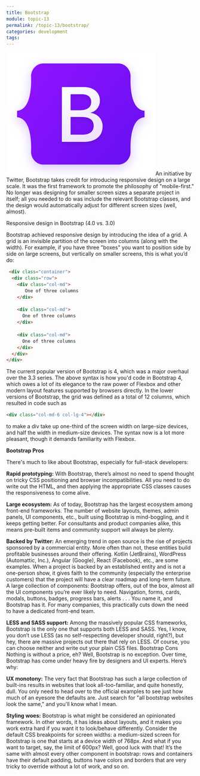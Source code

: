 ```yaml
---
title: Bootstrap
module: topic-13
permalink: /topic-13/bootstrap/
categories: development
tags:
---
```


<div class="divider-heading"></div>


<img src="../img/bootstrap.png">An initiative by Twitter, Bootstrap takes credit for introducing responsive design on a large scale. It was the first framework to promote the philosophy of "mobile-first." No longer was designing for smaller screen sizes a separate project in itself; all you needed to do was include the relevant Bootstrap classes, and the design would automatically adjust for different screen sizes (well, almost).

Responsive design in Bootstrap (4.0 vs. 3.0)

Bootstrap achieved responsive design by introducing the idea of a grid. A grid is an invisible partition of the screen into columns (along with the width). For example, if you have three "boxes" you want to position side by side on large screens, but vertically on smaller screens, this is what you’d do:

```html
 <div class="container">
  <div class="row">
    <div class="col-md">
       One of three columns
    </div>
   
    <div class="col-md">
      One of three columns
    </div>

    <div class="col-md">
      One of three columns
    </div>
  </div>
</div>
```

The current popular version of Bootstrap is 4, which was a major overhaul over the 3.3 series. The above syntax is how you'd code in Bootstrap 4, which owes a lot of its elegance to the raw power of Flexbox and other modern layout features supported by browsers directly. In the lower versions of Bootstrap, the grid was defined as a total of 12 columns, which resulted in code such as

```html
<div class="col-md-6 col-lg-4"></div>
```

to make a div take up one-third of the screen width on large-size devices, and half the width in medium-size devices. The syntax now is a lot more pleasant, though it demands familiarity with Flexbox.

**Bootstrap Pros**

There's much to like about Bootstrap, especially for full-stack developers:

**Rapid prototyping:** With Bootstrap, there’s almost no need to spend thought on tricky CSS positioning and browser incompatibilities. All you need to do write out the HTML, and then applying the appropriate CSS classes causes the responsiveness to come alive.

**Large ecosystem:** As of today, Bootstrap has the largest ecosystem among front-end frameworks. The number of website layouts, themes, admin panels, UI components, etc., built using Bootstrap is mind-boggling, and it keeps getting better. For consultants and product companies alike, this means pre-built items and community support will always be plenty.

**Backed by Twitter:** An emerging trend in open source is the rise of projects sponsored by a commercial entity. More often than not, these entities build profitable businesses around their offering. Kotlin (JetBrains), WordPress (Automattic, Inc.), Angular (Google), React (Facebook), etc., are some examples. When a project is backed by an established entity and is not a one-person show, it gives faith to the community (especially the enterprise customers) that the project will have a clear roadmap and long-term future.
A large collection of components: Bootstrap offers, out of the box, almost all the UI components you’re ever likely to need. Navigation, forms, cards, modals, buttons, badges, progress bars, alerts . . . You name it, and Bootstrap has it. For many companies, this practically cuts down the need to have a dedicated front-end team.

**LESS and SASS support:** Among the massively popular CSS frameworks, Bootstrap is the only one that supports both LESS and SASS. Yes, I know, you don’t use LESS (as no self-respecting developer should, right?), but hey, there are massive projects out there that rely on LESS. Of course, you can choose neither and write out your plain CSS files.
Bootstrap Cons
Nothing is without a price, eh? Well, Bootstrap is no exception. Over time, Bootstrap has come under heavy fire by designers and UI experts. Here’s why:

**UX monotony:** The very fact that Bootstrap has such a large collection of built-ins results in websites that look all-too-familiar, and quite honestly, dull. You only need to head over to the official examples to see just how much of an eyesore the defaults are.  Just search for "all bootstrap websites look the same," and you'll know what I mean.

**Styling woes:** Bootstrap is what might be considered an opinionated framework. In other words, it has ideas about layouts, and it makes you work extra hard if you want it to look/behave differently. Consider the default CSS breakpoints for screen widths: a medium-sized screen for Bootstrap is one that starts at a device width of 768px. And what if you want to target, say, the limit of 600px? Well, good luck with that! It’s the same with almost every other component in bootstrap: rows and containers have their default padding, buttons have colors and borders that are very tricky to override without a lot of work, and so on.
